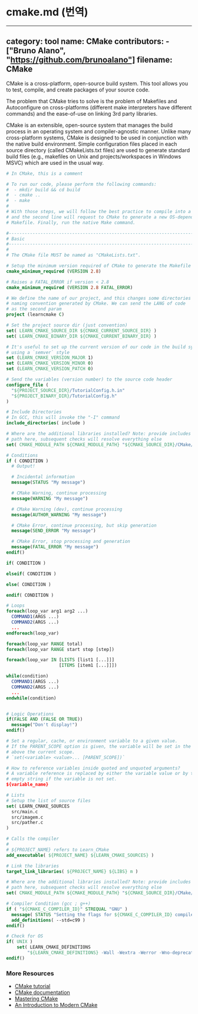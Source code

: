 # cmake.md (번역)

---
category: tool
name: CMake
contributors:
    - ["Bruno Alano", "https://github.com/brunoalano"]
filename: CMake
---

CMake is a cross-platform, open-source build system. This tool allows you to test,
compile, and create packages of your source code.

The problem that CMake tries to solve is the problem of Makefiles and
Autoconfigure on cross-platforms (different make interpreters have different
commands) and the ease-of-use on linking 3rd party libraries.

CMake is an extensible, open-source system that manages the build process in
an operating system and compiler-agnostic manner. Unlike many
cross-platform systems, CMake is designed to be used in conjunction with the
native build environment. Simple configuration files placed in each source
directory (called CMakeLists.txt files) are used to generate standard build
files (e.g., makefiles on Unix and projects/workspaces in Windows MSVC) which
are used in the usual way.

```cmake
# In CMake, this is a comment

# To run our code, please perform the following commands:
#  - mkdir build && cd build
#  - cmake ..
#  - make
#
# With those steps, we will follow the best practice to compile into a subdir
# and the second line will request to CMake to generate a new OS-dependent
# Makefile. Finally, run the native Make command.

#------------------------------------------------------------------------------
# Basic
#------------------------------------------------------------------------------
#
# The CMake file MUST be named as "CMakeLists.txt".

# Setup the minimum version required of CMake to generate the Makefile
cmake_minimum_required (VERSION 2.8)

# Raises a FATAL_ERROR if version < 2.8
cmake_minimum_required (VERSION 2.8 FATAL_ERROR)

# We define the name of our project, and this changes some directories
# naming convention generated by CMake. We can send the LANG of code
# as the second param
project (learncmake C)

# Set the project source dir (just convention)
set( LEARN_CMAKE_SOURCE_DIR ${CMAKE_CURRENT_SOURCE_DIR} )
set( LEARN_CMAKE_BINARY_DIR ${CMAKE_CURRENT_BINARY_DIR} )

# It's useful to set up the current version of our code in the build system
# using a `semver` style
set (LEARN_CMAKE_VERSION_MAJOR 1)
set (LEARN_CMAKE_VERSION_MINOR 0)
set (LEARN_CMAKE_VERSION_PATCH 0)

# Send the variables (version number) to the source code header
configure_file (
  "${PROJECT_SOURCE_DIR}/TutorialConfig.h.in"
  "${PROJECT_BINARY_DIR}/TutorialConfig.h"
)

# Include Directories
# In GCC, this will invoke the "-I" command
include_directories( include )

# Where are the additional libraries installed? Note: provide includes
# path here, subsequent checks will resolve everything else
set( CMAKE_MODULE_PATH ${CMAKE_MODULE_PATH} "${CMAKE_SOURCE_DIR}/CMake/modules/" )

# Conditions
if ( CONDITION )
  # Output!

  # Incidental information
  message(STATUS "My message")

  # CMake Warning, continue processing
  message(WARNING "My message")

  # CMake Warning (dev), continue processing
  message(AUTHOR_WARNING "My message")

  # CMake Error, continue processing, but skip generation
  message(SEND_ERROR "My message")

  # CMake Error, stop processing and generation
  message(FATAL_ERROR "My message")
endif()

if( CONDITION )

elseif( CONDITION )

else( CONDITION )

endif( CONDITION )

# Loops
foreach(loop_var arg1 arg2 ...)
  COMMAND1(ARGS ...)
  COMMAND2(ARGS ...)
  ...
endforeach(loop_var)

foreach(loop_var RANGE total)
foreach(loop_var RANGE start stop [step])

foreach(loop_var IN [LISTS [list1 [...]]]
                    [ITEMS [item1 [...]]])

while(condition)
  COMMAND1(ARGS ...)
  COMMAND2(ARGS ...)
  ...
endwhile(condition)


# Logic Operations
if(FALSE AND (FALSE OR TRUE))
  message("Don't display!")
endif()

# Set a regular, cache, or environment variable to a given value.
# If the PARENT_SCOPE option is given, the variable will be set in the scope
# above the current scope.
# `set(<variable> <value>... [PARENT_SCOPE])`

# How to reference variables inside quoted and unquoted arguments?
# A variable reference is replaced by either the variable value or by the
# empty string if the variable is not set.
${variable_name}

# Lists
# Setup the list of source files
set( LEARN_CMAKE_SOURCES
  src/main.c
  src/imagem.c
  src/pather.c
)

# Calls the compiler
#
# ${PROJECT_NAME} refers to Learn_CMake
add_executable( ${PROJECT_NAME} ${LEARN_CMAKE_SOURCES} )

# Link the libraries
target_link_libraries( ${PROJECT_NAME} ${LIBS} m )

# Where are the additional libraries installed? Note: provide includes
# path here, subsequent checks will resolve everything else
set( CMAKE_MODULE_PATH ${CMAKE_MODULE_PATH} "${CMAKE_SOURCE_DIR}/CMake/modules/" )

# Compiler Condition (gcc ; g++)
if ( "${CMAKE_C_COMPILER_ID}" STREQUAL "GNU" )
  message( STATUS "Setting the flags for ${CMAKE_C_COMPILER_ID} compiler" )
  add_definitions( --std=c99 )
endif()

# Check for OS
if( UNIX )
    set( LEARN_CMAKE_DEFINITIONS
        "${LEARN_CMAKE_DEFINITIONS} -Wall -Wextra -Werror -Wno-deprecated-declarations -Wno-unused-parameter -Wno-comment" )
endif()
```

### More Resources

+ [CMake tutorial](https://cmake.org/cmake-tutorial/)
+ [CMake documentation](https://cmake.org/documentation/)
+ [Mastering CMake](http://amzn.com/1930934319/)
+ [An Introduction to Modern CMake](https://cliutils.gitlab.io/modern-cmake/)
